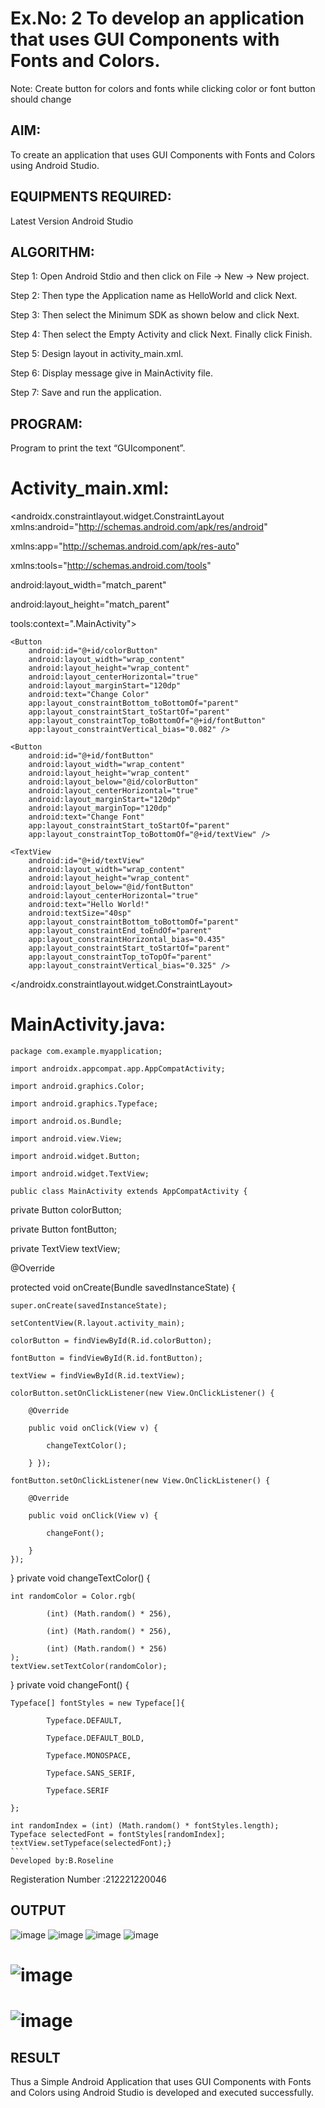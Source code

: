 # Ex.No: 2 To develop an application that uses GUI Components with Fonts and Colors. 
Note: Create button for colors and fonts while clicking color or font button should change 


## AIM:

To create an application that uses GUI Components with Fonts and Colors using Android Studio.

## EQUIPMENTS REQUIRED:

Latest Version Android Studio

## ALGORITHM:
Step 1: Open Android Stdio and then click on File -> New -> New project.

Step 2: Then type the Application name as HelloWorld and click Next.

Step 3: Then select the Minimum SDK as shown below and click Next.

Step 4: Then select the Empty Activity and click Next. Finally click Finish.

Step 5: Design layout in activity_main.xml.

Step 6: Display message give in MainActivity file.

Step 7: Save and run the application.

## PROGRAM:
Program to print the text “GUIcomponent”.
# Activity_main.xml:
<androidx.constraintlayout.widget.ConstraintLayout xmlns:android="http://schemas.android.com/apk/res/android"

xmlns:app="http://schemas.android.com/apk/res-auto"

xmlns:tools="http://schemas.android.com/tools"

android:layout_width="match_parent"

android:layout_height="match_parent"

tools:context=".MainActivity">
```
<Button   
    android:id="@+id/colorButton"
    android:layout_width="wrap_content"
    android:layout_height="wrap_content"
    android:layout_centerHorizontal="true"
    android:layout_marginStart="120dp"
    android:text="Change Color"
    app:layout_constraintBottom_toBottomOf="parent"
    app:layout_constraintStart_toStartOf="parent"
    app:layout_constraintTop_toBottomOf="@+id/fontButton"
    app:layout_constraintVertical_bias="0.082" />

<Button
    android:id="@+id/fontButton"
    android:layout_width="wrap_content"
    android:layout_height="wrap_content"
    android:layout_below="@id/colorButton"
    android:layout_centerHorizontal="true"
    android:layout_marginStart="120dp"
    android:layout_marginTop="120dp"
    android:text="Change Font"
    app:layout_constraintStart_toStartOf="parent"
    app:layout_constraintTop_toBottomOf="@+id/textView" />

<TextView
    android:id="@+id/textView"
    android:layout_width="wrap_content"
    android:layout_height="wrap_content"
    android:layout_below="@id/fontButton"
    android:layout_centerHorizontal="true"
    android:text="Hello World!"
    android:textSize="40sp"
    app:layout_constraintBottom_toBottomOf="parent"
    app:layout_constraintEnd_toEndOf="parent"
    app:layout_constraintHorizontal_bias="0.435"
    app:layout_constraintStart_toStartOf="parent"
    app:layout_constraintTop_toTopOf="parent"
    app:layout_constraintVertical_bias="0.325" />
```
</androidx.constraintlayout.widget.ConstraintLayout>
# MainActivity.java:
```
package com.example.myapplication;

import androidx.appcompat.app.AppCompatActivity;

import android.graphics.Color;

import android.graphics.Typeface;

import android.os.Bundle;

import android.view.View;

import android.widget.Button;

import android.widget.TextView;

public class MainActivity extends AppCompatActivity {
```
private Button colorButton;

private Button fontButton;

private TextView textView;

@Override

protected void onCreate(Bundle savedInstanceState) {

    super.onCreate(savedInstanceState);
    
    setContentView(R.layout.activity_main);
    
    colorButton = findViewById(R.id.colorButton);
    
    fontButton = findViewById(R.id.fontButton);
    
    textView = findViewById(R.id.textView);
    
    colorButton.setOnClickListener(new View.OnClickListener() {
    
        @Override
        
        public void onClick(View v) {
        
            changeTextColor();
            
        } });

    fontButton.setOnClickListener(new View.OnClickListener() {
    
        @Override
        
        public void onClick(View v) {
        
            changeFont();
            
        }
    });
}
private void changeTextColor() {

    int randomColor = Color.rgb(
    
            (int) (Math.random() * 256),
            
            (int) (Math.random() * 256),
            
            (int) (Math.random() * 256)
    );
    textView.setTextColor(randomColor);
}
private void changeFont() {

    Typeface[] fontStyles = new Typeface[]{
    
            Typeface.DEFAULT,
            
            Typeface.DEFAULT_BOLD,
            
            Typeface.MONOSPACE,
            
            Typeface.SANS_SERIF,
            
            Typeface.SERIF
            
    };

    int randomIndex = (int) (Math.random() * fontStyles.length);
    Typeface selectedFont = fontStyles[randomIndex];
    textView.setTypeface(selectedFont);}
    ```
    Developed by:B.Roseline

Registeration Number :212221220046

## OUTPUT
![image](https://github.com/Roselineb/Mobile-Application-Development/assets/128909895/3f6bc5d3-b2e4-48b2-83c3-3f83e41431ff)
![image](https://github.com/Roselineb/Mobile-Application-Development/assets/128909895/62febe5d-058b-4924-b607-808b2ac81193)
![image](https://github.com/Roselineb/Mobile-Application-Development/assets/128909895/7d742029-c90d-4421-a09e-4028b94a48f5)
![image](https://github.com/Roselineb/Mobile-Application-Development/assets/128909895/ee31cbf3-3c82-4738-9750-07350f46368b)
# ![image](https://github.com/Roselineb/Mobile-Application-Development/assets/128909895/b4cdcfce-16fd-48ab-95d2-14904c2e2aa6)
# ![image](https://github.com/Roselineb/Mobile-Application-Development/assets/128909895/03fd9644-e8e1-4a96-bec0-b7a70a4f899b)




## RESULT
Thus a Simple Android Application that uses GUI Components with Fonts and Colors using Android Studio is developed and executed successfully.


